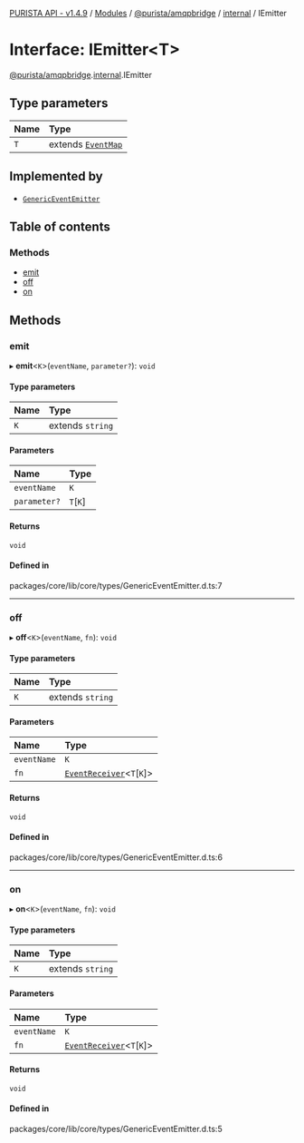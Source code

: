 [PURISTA API - v1.4.9](../README.md) / [Modules](../modules.md) / [@purista/amqpbridge](../modules/purista_amqpbridge.md) / [internal](../modules/purista_amqpbridge.internal.md) / IEmitter

# Interface: IEmitter<T\>

[@purista/amqpbridge](../modules/purista_amqpbridge.md).[internal](../modules/purista_amqpbridge.internal.md).IEmitter

## Type parameters

| Name | Type |
| :------ | :------ |
| `T` | extends [`EventMap`](../modules/purista_amqpbridge.internal.md#eventmap) |

## Implemented by

- [`GenericEventEmitter`](../classes/purista_amqpbridge.internal.GenericEventEmitter.md)

## Table of contents

### Methods

- [emit](purista_amqpbridge.internal.IEmitter.md#emit)
- [off](purista_amqpbridge.internal.IEmitter.md#off)
- [on](purista_amqpbridge.internal.IEmitter.md#on)

## Methods

### emit

▸ **emit**<`K`\>(`eventName`, `parameter?`): `void`

#### Type parameters

| Name | Type |
| :------ | :------ |
| `K` | extends `string` |

#### Parameters

| Name | Type |
| :------ | :------ |
| `eventName` | `K` |
| `parameter?` | `T`[`K`] |

#### Returns

`void`

#### Defined in

packages/core/lib/core/types/GenericEventEmitter.d.ts:7

___

### off

▸ **off**<`K`\>(`eventName`, `fn`): `void`

#### Type parameters

| Name | Type |
| :------ | :------ |
| `K` | extends `string` |

#### Parameters

| Name | Type |
| :------ | :------ |
| `eventName` | `K` |
| `fn` | [`EventReceiver`](../modules/purista_amqpbridge.internal.md#eventreceiver)<`T`[`K`]\> |

#### Returns

`void`

#### Defined in

packages/core/lib/core/types/GenericEventEmitter.d.ts:6

___

### on

▸ **on**<`K`\>(`eventName`, `fn`): `void`

#### Type parameters

| Name | Type |
| :------ | :------ |
| `K` | extends `string` |

#### Parameters

| Name | Type |
| :------ | :------ |
| `eventName` | `K` |
| `fn` | [`EventReceiver`](../modules/purista_amqpbridge.internal.md#eventreceiver)<`T`[`K`]\> |

#### Returns

`void`

#### Defined in

packages/core/lib/core/types/GenericEventEmitter.d.ts:5
